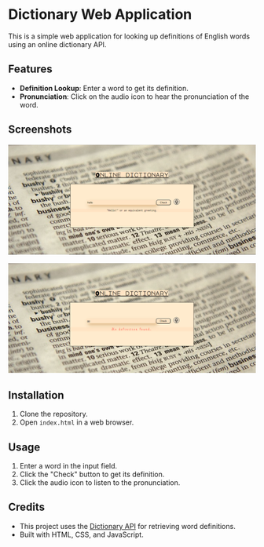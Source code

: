 # Dictionary Web Application

This is a simple web application for looking up definitions of English words using an online dictionary API.

## Features

- **Definition Lookup**: Enter a word to get its definition.
- **Pronunciation**: Click on the audio icon to hear the pronunciation of the word.

## Screenshots

![Pic1](https://github.com/MehekFatima/Frontend-MiniProjects/blob/main/Dictionary/pic1.png)

![Pic2](https://github.com/MehekFatima/Frontend-MiniProjects/blob/main/Dictionary/pic2.png)

## Installation

1. Clone the repository.
2. Open `index.html` in a web browser.

## Usage

1. Enter a word in the input field.
2. Click the "Check" button to get its definition.
3. Click the audio icon to listen to the pronunciation.

## Credits

- This project uses the [Dictionary API](https://dictionaryapi.dev/) for retrieving word definitions.
- Built with HTML, CSS, and JavaScript.


